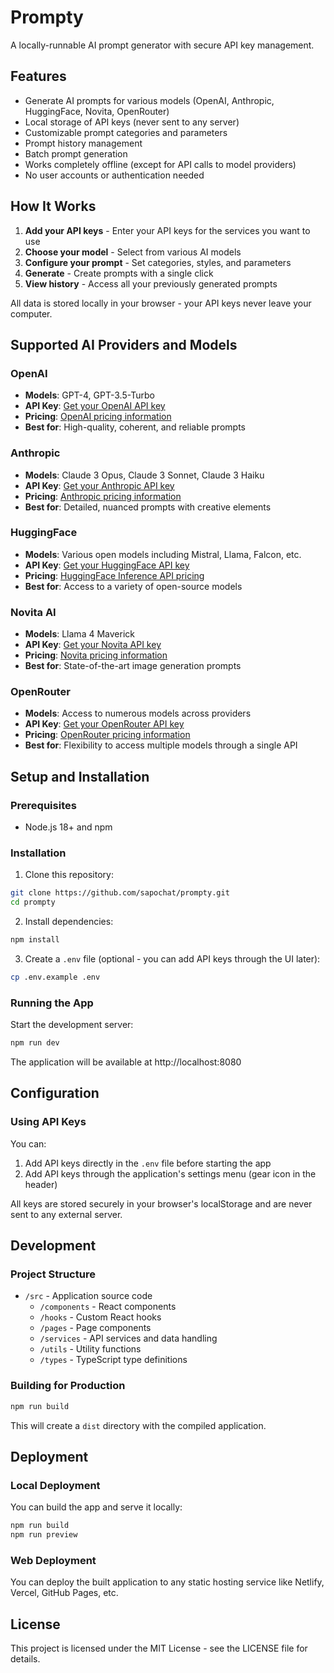 # Prompty

A locally-runnable AI prompt generator with secure API key management.

## Features

- Generate AI prompts for various models (OpenAI, Anthropic, HuggingFace, Novita, OpenRouter)
- Local storage of API keys (never sent to any server)
- Customizable prompt categories and parameters
- Prompt history management
- Batch prompt generation
- Works completely offline (except for API calls to model providers)
- No user accounts or authentication needed

## How It Works

1. **Add your API keys** - Enter your API keys for the services you want to use
2. **Choose your model** - Select from various AI models
3. **Configure your prompt** - Set categories, styles, and parameters
4. **Generate** - Create prompts with a single click
5. **View history** - Access all your previously generated prompts

All data is stored locally in your browser - your API keys never leave your computer.

## Supported AI Providers and Models

### OpenAI
- **Models**: GPT-4, GPT-3.5-Turbo
- **API Key**: [Get your OpenAI API key](https://platform.openai.com/api-keys)
- **Pricing**: [OpenAI pricing information](https://openai.com/pricing)
- **Best for**: High-quality, coherent, and reliable prompts

### Anthropic
- **Models**: Claude 3 Opus, Claude 3 Sonnet, Claude 3 Haiku
- **API Key**: [Get your Anthropic API key](https://console.anthropic.com/account/keys)
- **Pricing**: [Anthropic pricing information](https://www.anthropic.com/pricing)
- **Best for**: Detailed, nuanced prompts with creative elements

### HuggingFace
- **Models**: Various open models including Mistral, Llama, Falcon, etc.
- **API Key**: [Get your HuggingFace API key](https://huggingface.co/settings/tokens)
- **Pricing**: [HuggingFace Inference API pricing](https://huggingface.co/pricing)
- **Best for**: Access to a variety of open-source models

### Novita AI
- **Models**: Llama 4 Maverick
- **API Key**: [Get your Novita API key](https://novita.ai/)
- **Pricing**: [Novita pricing information](https://novita.ai/pricing)
- **Best for**: State-of-the-art image generation prompts

### OpenRouter
- **Models**: Access to numerous models across providers
- **API Key**: [Get your OpenRouter API key](https://openrouter.ai/keys)
- **Pricing**: [OpenRouter pricing information](https://openrouter.ai/pricing)
- **Best for**: Flexibility to access multiple models through a single API

## Setup and Installation

### Prerequisites

- Node.js 18+ and npm

### Installation

1. Clone this repository:
```bash
git clone https://github.com/sapochat/prompty.git
cd prompty
```

2. Install dependencies:
```bash
npm install
```

3. Create a `.env` file (optional - you can add API keys through the UI later):
```bash
cp .env.example .env
```

### Running the App

Start the development server:

```bash
npm run dev
```

The application will be available at http://localhost:8080

## Configuration

### Using API Keys

You can:
1. Add API keys directly in the `.env` file before starting the app
2. Add API keys through the application's settings menu (gear icon in the header)

All keys are stored securely in your browser's localStorage and are never sent to any external server.

## Development

### Project Structure

- `/src` - Application source code
  - `/components` - React components
  - `/hooks` - Custom React hooks
  - `/pages` - Page components
  - `/services` - API services and data handling
  - `/utils` - Utility functions
  - `/types` - TypeScript type definitions

### Building for Production

```bash
npm run build
```

This will create a `dist` directory with the compiled application.

## Deployment

### Local Deployment

You can build the app and serve it locally:

```bash
npm run build
npm run preview
```

### Web Deployment

You can deploy the built application to any static hosting service like Netlify, Vercel, GitHub Pages, etc.

## License

This project is licensed under the MIT License - see the LICENSE file for details.
